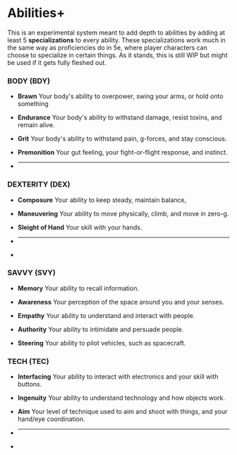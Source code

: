 # Abilities+
This is an experimental system meant to add depth to abilities by adding at least 5 **specializations** to every ability. These specializations work much in the same way as proficiencies do in 5e, where player characters can choose to specialize in certain things. As it stands, this is still WIP but might be used if it gets fully fleshed out.

### BODY (BDY)

- **Brawn**
Your body's ability to overpower, swing your arms, or hold onto something

- **Endurance**
Your body's ability to withstand damage, resist toxins, and remain alive.

- **Grit**
Your body's ability to withstand pain, g-forces, and stay conscious.

- **Premonition**
Your gut feeling, your fight-or-flight response, and instinct.

- ****

### DEXTERITY (DEX)

- **Composure**
Your ability to keep steady, maintain balance, 

- **Maneuvering**
Your ability to move physically, climb, and move in zero-g.

- **Sleight of Hand**
Your skill with your hands.

- ****
- 

### SAVVY (SVY)

- **Memory**
Your ability to recall information.

- **Awareness**
Your perception of the space around you and your senses.

- **Empathy**
Your ability to understand and interact with people.

- **Authority**
Your ability to intimidate and persuade people.

- **Steering**
Your ability to pilot vehicles, such as spacecraft.


### TECH (TEC)

- **Interfacing**
Your ability to interact with electronics and your skill with buttons.

- **Ingenuity**
Your ability to understand technology and how objects work.

- **Aim**
Your level of technique used to aim and shoot with things, and your hand/eye coordination.

- ****
- 

